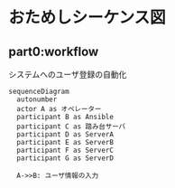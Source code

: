 # おためしシーケンス図

## part0:workflow
システムへのユーザ登録の自動化

```mermaid
sequenceDiagram
  autonumber
  actor A as オペレーター
  participant B as Ansible
  participant C as 踏み台サーバ
  participant D as ServerA
  participant E as ServerB
  participant F as ServerC
  participant G as ServerD

  A->>B: ユーザ情報の入力
```
